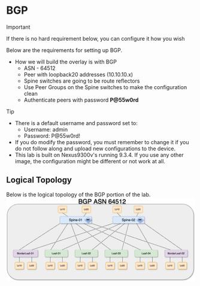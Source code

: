 # BGP

> [!IMPORTANT]  
> If there is no hard requirement below, you can configure it how you wish

Below are the requirements for setting up BGP. 
- How we will build the overlay is with BGP
    - ASN - 64512
    - Peer with loopback20 addresses (10.10.10.x)
    - Spine switches are going to be route reflectors
    - Use Peer Groups on the Spine switches to make the configuration clean
    - Authenticate peers with password **P@55w0rd**

> [!TIP]
> - There is a default username and password set to: 
>   - Username: admin
>   - Password: P@55w0rd!
> - If you do modify the password, you must remember to change it if you do not follow along and upload new configurations to the device.
> - This lab is built on Nexus9300v's running 9.3.4. If you use any other image, the configuration might be different or not work at all.
## Logical Topology

Below is the logical topology of the BGP portion of the lab.
![Image of BGP Network](../../Diagrams/BGP.png "BGP Logical Topology")

